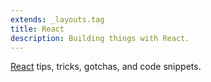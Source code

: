 ```yaml
---
extends: _layouts.tag
title: React
description: Building things with React.
---
```


[React](https://reactjs.org/) tips, tricks, gotchas, and code snippets.

